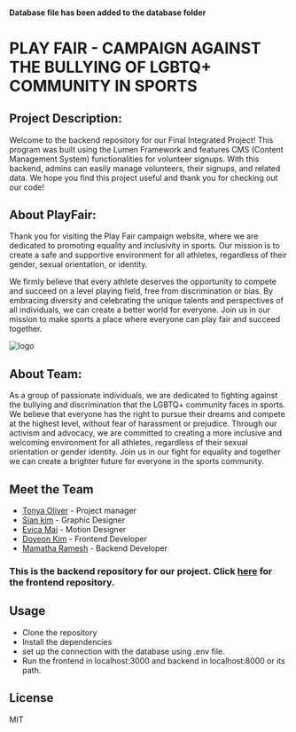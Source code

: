 #### Database file has been added to the database folder

# PLAY FAIR - CAMPAIGN AGAINST THE BULLYING OF LGBTQ+ COMMUNITY IN SPORTS

## Project Description:
Welcome to the backend repository for our Final Integrated Project! This program was built using the Lumen Framework and features CMS (Content Management System) functionalities for volunteer signups. With this backend, admins can easily manage volunteers, their signups, and related data. We hope you find this project useful and thank you for checking out our code!

## About PlayFair:


Thank you for visiting the Play Fair campaign website, where we are dedicated to promoting equality and inclusivity in sports. Our mission is to create a safe and supportive environment for all athletes, regardless of their gender, sexual orientation, or identity.

We firmly believe that every athlete deserves the opportunity to compete and succeed on a level playing field, free from discrimination or bias. By embracing diversity and celebrating the unique talents and perspectives of all individuals, we can create a better world for everyone. Join us in our mission to make sports a place where everyone can play fair and succeed together.

![logo](https://user-images.githubusercontent.com/90973094/231343658-b645f251-9632-4d3e-bd00-84c112cee41f.svg)


## About Team: 


As a group of passionate individuals, we are dedicated to fighting against the bullying and discrimination that the LGBTQ+ community faces in sports. We believe that everyone has the right to pursue their dreams and compete at the highest level, without fear of harassment or prejudice. Through our activism and advocacy, we are committed to creating a more inclusive and welcoming environment for all athletes, regardless of their sexual orientation or gender identity. Join us in our fight for equality and together we can create a brighter future for everyone in the sports community.


## Meet the Team

* [Tonya Oliver](https://github.com/Tonya33) - Project manager
* [Sian kim](https://github.com/sianmosey) - Graphic Designer
* [Evica Mai](https://github.com/evica-ai) - Motion Designer
* [Doyeon Kim](https://github.com/dyk-doyeon) - Frontend Developer
* [Mamatha Ramesh](https://github.com/M-Vaidehi-R) - Backend Developer

### This is the backend repository for our project. Click [here](https://www.example.com) for the frontend repository.

## Usage
* Clone the repository
* Install the dependencies
* set up the connection with the database using .env file.
* Run the frontend in localhost:3000 and backend in localhost:8000 or its path.


## License 
MIT




